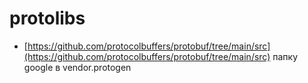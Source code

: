 # protolibs
+ [https://github.com/protocolbuffers/protobuf/tree/main/src](https://github.com/protocolbuffers/protobuf/tree/main/src) папку google в vendor.protogen